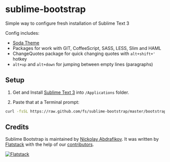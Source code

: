 # sublime-bootstrap

Simple way to configure fresh installation of Sublime Text 3

Config includes:

- [Soda Theme](http://buymeasoda.github.com/soda-theme/)
- Packages for work with GIT, CoffeeScript, SASS, LESS, Slim and HAML
- ChangeQuotes package for quick changing quotes with `alt+shift+'` hotkey
- `alt+up` and `alt+down` for jumping between empty lines (paragraphs)

## Setup

1. Get and Install [Sublime Text 3](http://www.sublimetext.com/3) into `/Applications` folder.

2. Paste that at a Terminal prompt:

```sh
curl -fsSL https://raw.github.com/fs/sublime-bootstrap/master/bootstrap-osx.sh | sh
```

## Credits

Sublime Bootstrap is maintained by [Nickolay Abdrafikov](http://github.com/nickolayabdrafikov).
It was written by [Flatstack](http://www.flatstack.com) with the help of our
[contributors](http://github.com/fs/sublime-bootstrap/contributors).

[![Flatstack](http://www.flatstack.com/assets/images/logo.png)](http://www.flatstack.com)
